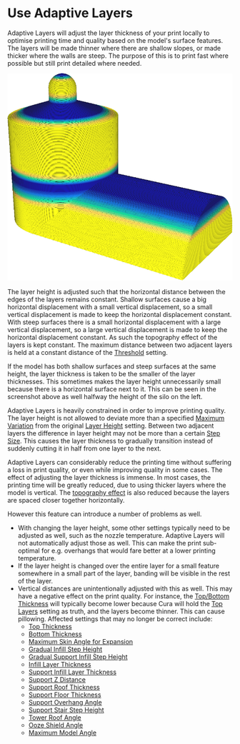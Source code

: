 Use Adaptive Layers
====
Adaptive Layers will adjust the layer thickness of your print locally to optimise printing time and quality based on the model's surface features. The layers will be made thinner where there are shallow slopes, or made thicker where the walls are steep. The purpose of this is to print fast where possible but still print detailed where needed.

![With the "layer thickness" colour scheme, you can see it colour thinner layers blue and thicker layers yellow](../images/adaptive_layer_height_enabled.png)

The layer height is adjusted such that the horizontal distance between the edges of the layers remains constant. Shallow surfaces cause a big horizontal displacement with a small vertical displacement, so a small vertical displacement is made to keep the horizontal displacement constant. With steep surfaces there is a small horizontal displacement with a large vertical displacement, so a large vertical displacement is made to keep the horizontal displacement constant. As such the topography effect of the layers is kept constant. The maximum distance between two adjacent layers is held at a constant distance of the [Threshold](adaptive_layer_height_threshold.md) setting.

If the model has both shallow surfaces and steep surfaces at the same height, the layer thickness is taken to be the smaller of the layer thicknesses. This sometimes makes the layer height unnecessarily small because there is a horizontal surface next to it. This can be seen in the screenshot above as well halfway the height of the silo on the left.

Adaptive Layers is heavily constrained in order to improve printing quality. The layer height is not allowed to deviate more than a specified [Maximum Variation](adaptive_layer_height_variation.md) from the original [Layer Height](../resolution/layer_height.md) setting. Between two adjacent layers the difference in layer height may not be more than a certain [Step Size](adaptive_layer_height_variation_step.md). This causes the layer thickness to gradually transition instead of suddenly cutting it in half from one layer to the next.

Adaptive Layers can considerably reduce the printing time without suffering a loss in print quality, or even while improving quality in some cases. The effect of adjusting the layer thickness is immense. In most cases, the printing time will be greatly reduced, due to using thicker layers where the model is vertical. The [topography effect](../troubleshooting/topography.md) is also reduced because the layers are spaced closer together horizontally.

However this feature can introduce a number of problems as well.
* With changing the layer height, some other settings typically need to be adjusted as well, such as the nozzle temperature. Adaptive Layers will not automatically adjust those as well. This can make the print sub-optimal for e.g. overhangs that would fare better at a lower printing temperature.
* If the layer height is changed over the entire layer for a small feature somewhere in a small part of the layer, banding will be visible in the rest of the layer.
* Vertical distances are unintentionally adjusted with this as well. This may have a negative effect on the print quality. For instance, the [Top/Bottom Thickness](../shell/top_bottom_thickness.md) will typically become lower because Cura will hold the [Top Layers](../shell/top_layers.md) setting as truth, and the layers become thinner. This can cause pillowing. Affected settings that may no longer be correct include:
  * [Top Thickness](../shell/top_thickness.md)
  * [Bottom Thickness](../shell/bottom_thickness.md)
  * [Maximum Skin Angle for Expansion](../infill/max_skin_angle_for_expansion.md)
  * [Gradual Infill Step Height](../infill/gradual_infill_step_height.md)
  * [Gradual Support Infill Step Height](../support/gradual_support_infill_step_height.md)
  * [Infill Layer Thickness](../infill/infill_sparse_thickness.md)
  * [Support Infill Layer Thickness](../support/support_infill_sparse_thickness.md)
  * [Support Z Distance](../support/support_z_distance.md)
  * [Support Roof Thickness](../support/support_roof_height.md)
  * [Support Floor Thickness](../support/support_bottom_height.md)
  * [Support Overhang Angle](../support/support_angle.md)
  * [Support Stair Step Height](../support/support_bottom_stair_step_height.md)
  * [Tower Roof Angle](../support/support_tower_roof_angle.md)
  * [Ooze Shield Angle](../dual/ooze_shield_angle.md)
  * [Maximum Model Angle](../experimental/conical_overhang_angle.md)